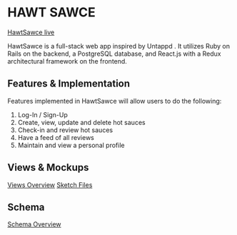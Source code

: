 # HAWT SAWCE

[HawtSawce live][heroku]

[heroku]: http://www.herokuapp.com

HawtSawce is a full-stack web app inspired by Untappd .  It utilizes Ruby on Rails on the backend, a PostgreSQL database, and React.js with a Redux architectural framework on the frontend.  

## Features & Implementation

Features implemented in HawtSawce will allow users to do the following:
 1. Log-In / Sign-Up
 2. Create, view, update and delete hot sauces
 3. Check-in and review hot sauces
 4. Have a feed of all reviews
 5. Maintain and view a personal profile

## Views & Mockups
[Views Overview][views]
[Sketch Files][sketch]

## Schema
[Schema Overview][schema]



[views]: http://www.herokuapp.com
[sketch]: http://www.herokuapp.com
[schema]: http://www.herokuapp.com
